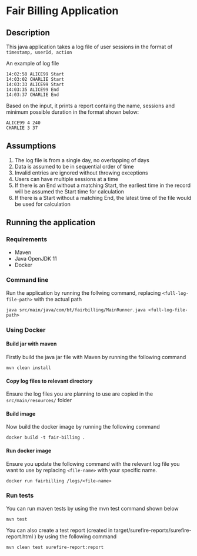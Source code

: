 # Fair Billing Application

## Description

This java application takes a log file of user sessions in the format of `timestamp, userId, action`

An example of log file

```
14:02:58 ALICE99 Start
14:03:02 CHARLIE Start
14:03:33 ALICE99 Start
14:03:35 ALICE99 End
14:03:37 CHARLIE End
```

Based on the input, it prints a report containg the name, sessions and minimum possible duration in the format shown below:
```
ALICE99 4 240
CHARLIE 3 37
```

## Assumptions
1. The log file is from a single day, no overlapping of days
2. Data is assumed to be in sequential order of time
3. Invalid entries are ignored without throwing exceptions
4. Users can have multiple sessions at a time
5. If there is an End without a matching Start, the earliest time in the record will be assumed the Start time for calculation
6. If there is a Start without a matching End, the latest time of the file would be used for calculation

## Running the application

### Requirements
- Maven
- Java OpenJDK 11
- Docker


### Command line
Run the application by running the follwing command, replacing `<full-log-file-path>` with the actual path
```
java src/main/java/com/bt/fairbilling/MainRunner.java <full-log-file-path>
```

### Using Docker

#### Build jar with maven
Firstly build the java jar file with Maven by running the following command
```
mvn clean install
```

#### Copy log files to relevant directory
Ensure the log files you are planning to use are copied in the `src/main/resources/` folder

#### Build image
Now build the docker image by running the following command
```
docker build -t fair-billing .
```

#### Run docker image
Ensure you update the following command with the relevant log file you want to use by replacing `<file-name>` with your specific name.
```
docker run fairbilling /logs/<file-name>
```

### Run tests
You can run maven tests by using the mvn test command shown below
```
mvn test
```

You can also create a test report (created in target/surefire-reports/surefire-report.html ) by using the following command
```
mvn clean test surefire-report:report
```